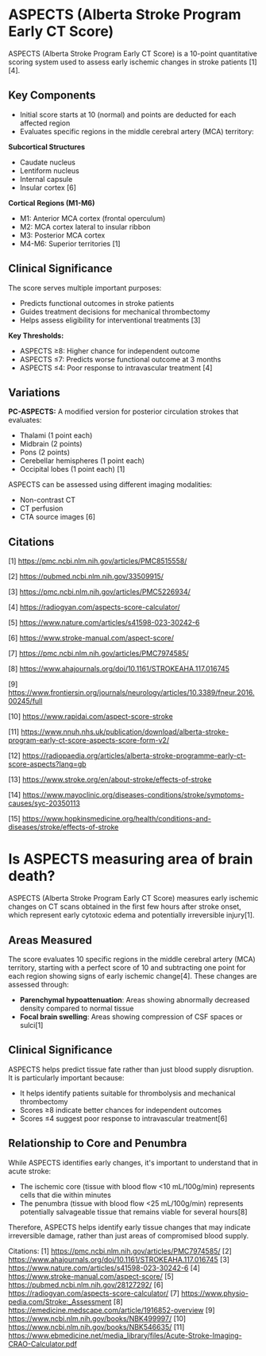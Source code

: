 # ASPECTS (Alberta Stroke Program Early CT Score) 

ASPECTS (Alberta Stroke Program Early CT Score) is a 10-point quantitative scoring system used to assess early ischemic changes in stroke patients [1][4]. 

## Key Components
- Initial score starts at 10 (normal) and points are deducted for each affected region
- Evaluates specific regions in the middle cerebral artery (MCA) territory:
  
**Subcortical Structures**
- Caudate nucleus
- Lentiform nucleus 
- Internal capsule
- Insular cortex [6]

**Cortical Regions (M1-M6)**
- M1: Anterior MCA cortex (frontal operculum)
- M2: MCA cortex lateral to insular ribbon
- M3: Posterior MCA cortex
- M4-M6: Superior territories [1]

## Clinical Significance

The score serves multiple important purposes:
- Predicts functional outcomes in stroke patients
- Guides treatment decisions for mechanical thrombectomy
- Helps assess eligibility for interventional treatments [3]

**Key Thresholds:**
- ASPECTS ≥8: Higher chance for independent outcome
- ASPECTS ≤7: Predicts worse functional outcome at 3 months
- ASPECTS ≤4: Poor response to intravascular treatment [4]

## Variations

**PC-ASPECTS:** A modified version for posterior circulation strokes that evaluates:
- Thalami (1 point each)
- Midbrain (2 points)
- Pons (2 points)
- Cerebellar hemispheres (1 point each)
- Occipital lobes (1 point each) [1]

ASPECTS can be assessed using different imaging modalities:
- Non-contrast CT
- CT perfusion
- CTA source images [6]

## Citations

[1] https://pmc.ncbi.nlm.nih.gov/articles/PMC8515558/

[2] https://pubmed.ncbi.nlm.nih.gov/33509915/

[3] https://pmc.ncbi.nlm.nih.gov/articles/PMC5226934/

[4] https://radiogyan.com/aspects-score-calculator/

[5] https://www.nature.com/articles/s41598-023-30242-6

[6] https://www.stroke-manual.com/aspect-score/

[7] https://pmc.ncbi.nlm.nih.gov/articles/PMC7974585/

[8] https://www.ahajournals.org/doi/10.1161/STROKEAHA.117.016745

[9] https://www.frontiersin.org/journals/neurology/articles/10.3389/fneur.2016.00245/full

[10] https://www.rapidai.com/aspect-score-stroke

[11] https://www.nnuh.nhs.uk/publication/download/alberta-stroke-program-early-ct-score-aspects-score-form-v2/

[12] https://radiopaedia.org/articles/alberta-stroke-programme-early-ct-score-aspects?lang=gb

[13] https://www.stroke.org/en/about-stroke/effects-of-stroke

[14] https://www.mayoclinic.org/diseases-conditions/stroke/symptoms-causes/syc-20350113

[15] https://www.hopkinsmedicine.org/health/conditions-and-diseases/stroke/effects-of-stroke

# Is ASPECTS measuring area of brain death?

ASPECTS (Alberta Stroke Program Early CT Score) measures early ischemic changes on CT scans obtained in the first few hours after stroke onset, which represent early cytotoxic edema and potentially irreversible injury[1]. 

## Areas Measured

The score evaluates 10 specific regions in the middle cerebral artery (MCA) territory, starting with a perfect score of 10 and subtracting one point for each region showing signs of early ischemic change[4]. These changes are assessed through:

- **Parenchymal hypoattenuation**: Areas showing abnormally decreased density compared to normal tissue
- **Focal brain swelling**: Areas showing compression of CSF spaces or sulci[1]

## Clinical Significance

ASPECTS helps predict tissue fate rather than just blood supply disruption. It is particularly important because:

- It helps identify patients suitable for thrombolysis and mechanical thrombectomy
- Scores ≥8 indicate better chances for independent outcomes
- Scores ≤4 suggest poor response to intravascular treatment[6]

## Relationship to Core and Penumbra

While ASPECTS identifies early changes, it's important to understand that in acute stroke:

- The ischemic core (tissue with blood flow <10 mL/100g/min) represents cells that die within minutes
- The penumbra (tissue with blood flow <25 mL/100g/min) represents potentially salvageable tissue that remains viable for several hours[8]

Therefore, ASPECTS helps identify early tissue changes that may indicate irreversible damage, rather than just areas of compromised blood supply.

Citations:
[1] https://pmc.ncbi.nlm.nih.gov/articles/PMC7974585/
[2] https://www.ahajournals.org/doi/10.1161/STROKEAHA.117.016745
[3] https://www.nature.com/articles/s41598-023-30242-6
[4] https://www.stroke-manual.com/aspect-score/
[5] https://pubmed.ncbi.nlm.nih.gov/28127292/
[6] https://radiogyan.com/aspects-score-calculator/
[7] https://www.physio-pedia.com/Stroke:_Assessment
[8] https://emedicine.medscape.com/article/1916852-overview
[9] https://www.ncbi.nlm.nih.gov/books/NBK499997/
[10] https://www.ncbi.nlm.nih.gov/books/NBK546635/
[11] https://www.ebmedicine.net/media_library/files/Acute-Stroke-Imaging-CRAO-Calculator.pdf
